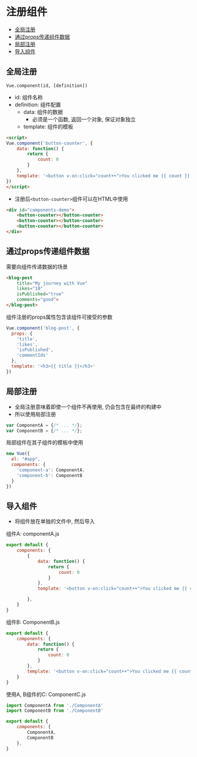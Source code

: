 # 注册组件

- [全局注册](#全局注册)
- [通过props传递组件数据](#通过props传递组件数据)
- [局部注册](#局部注册)
- [导入组件](#导入组件)

## 全局注册

`Vue.component(id, [definition])`

- id: 组件名称
- definition: 组件配置
  - data: 组件的数据
    - 必须是一个函数, 返回一个对象, 保证对象独立
  - template: 组件的模板

```html
<script>
Vue.component('button-counter', {
    data: function() {
        return {
            count: 0
        }
    },
    template: '<button v-on:click="count++">You clicked me {{ count }} times.</button>'
})
</script>
```

- 注册后`<button-counter>`组件可以在HTML中使用

```html
<div id="components-demo">
    <button-counter></button-counter>
    <button-counter></button-counter>
    <button-counter></button-counter>
</div>
```

## 通过props传递组件数据

需要向组件传递数据的场景

```html
<blog-post
    title="My journey with Vue"
    likes="10"
    isPublished="true"
    comments="good">
</blog-post>
```

组件注册的props属性包含该组件可接受的参数

```js
Vue.component('blog-post', {
  props: {
    'title',
    'likes',
    'isPublished',
    'commentIds'
  },
  template: '<h3>{{ title }}</h3>'
})
```

## 局部注册

- 全局注册意味着即使一个组件不再使用, 仍会包含在最终的构建中
- 所以使用局部注册

```js
var ComponentA = {/* ... */};
var ComponentB = {/* ... */};
```

局部组件在其子组件的模板中使用

```js
new Vue({
  el: "#app",
  components: {
    'component-a': ComponentA,
    'component-b': ComponentB
  }
})
```

## 导入组件

- 将组件放在单独的文件中, 然后导入

组件A: componentA.js

```js
export default {
    components: {
        {
            data: function() {
                return {
                    count: 0
                }
            },
            template: '<button v-on:click="count++">You clicked me {{ count }} times.</button>'

        },
    }
}
```

组件B: ComponentB.js

```js
export default {
    components: {
        data: function() {
            return {
                count: 0
            }
        },
        template: '<button v-on:click="count++">You clicked me {{ count }} times.</button>'
    }
}
```

使用A, B组件的C: ComponentC.js

```js
import ComponentA from './ComponentA'
import ComponentB from './ComponentB'

export default {
    components: {
        ComponentA,
        ComponentB
    },
}
```

